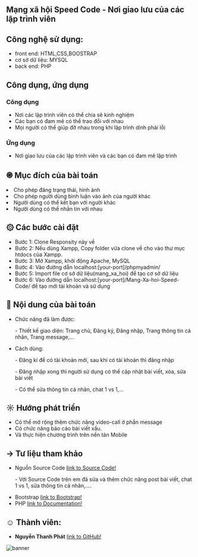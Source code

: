 <div class="Box-body px-5 pb-5">
      <article class="markdown-body entry-content container-lg" itemprop="text"><h1><a id="mxh-speedcode" class="anchor" aria-hidden="true" 
        href="#mxh-speedcode"> </a>Mạng xã hội Speed Code - Nơi giao lưu của các lập trình viên </h1>
<h2><a id="congnghesudung" class="anchor" aria-hidden="true" href="#congnghesudung"> </a>Công nghệ sử dụng: </h2>
<ul>
  <li>front end: HTML,CSS,BOOSTRAP</li>
  <li>cơ sở dữ liệu: MYSQL</li>
  <li>back end: PHP</li>
</ul>
<h2><a id="congdungungdung" class="anchor" aria-hidden="true" href="#congdungungdung"> </a> <g-emoji class="g-emoji" alias="airplane" fallback-src="https://github.githubassets.com/images/icons/emoji/unicode/2708.png"><font style="vertical-align: inherit;"><font style="vertical-align: inherit;"></font></font></g-emoji> Công dụng, ứng dụng  </h2>
<h3><a id="congdung" class="anchor" aria-hidden="true" href="#congdung"> </a> Công dụng </h3>
    <ul>
		<li>Nơi các lập trình viên có thể chia sẽ kinh nghiệm</li>
		<li>Các bạn có đam mê có thể trao đổi với nhau</li>
		<li>Mọi người có thể giúp đỡ nhau trong khi lập trình dính phải lỗi</li>
	</ul>
<h3><a id="ungdung" class="anchor" aria-hidden="true" href="#ungdung"> </a> Ứng dụng </h3>
<ul>
<li>Nơi giao lưu của các lập trình viên và các bạn có đam mê lập trình </li>
</ul>
<h2><a id="mucdich" class="anchor" aria-hidden="true" href="#mucdich"> </a><g-emoji class="g-emoji" alias="point_up" ><font style="vertical-align: inherit;"><font style="vertical-align: inherit;">֍</font></font></g-emoji> Mục đích của bài toán</h2>
<li>Cho phép đăng trạng thái, hình ảnh</li>
		<li>Cho phép người dùng bình luận vào ảnh của người khác</li>
		<li>Người dùng có thể kết bạn với người khác</li>
		<li>Người dùng có thể nhắn tin với nhau</li>

<h2><a id="caidat" class="anchor" aria-hidden="true" href="#caidat"> </a><g-emoji class="g-emoji" alias="gear" ><font style="vertical-align: inherit;">۞<font style="vertical-align: inherit;"></font></font></g-emoji> Các bước cài đặt</h2>
<ul>
<li>Bước 1: Clone Responsity này về</li>
<li>Bước 2: Nếu dùng Xampp, Copy folder vừa clone về cho vào thư mục htdocs của Xampp.</li>
<li>Bước 3: Mở Xampp, khởi động Apache, MySQL</li>
<li>Bước 4: Vào đường dẫn localhost:[your-port]/phpmyadmin/</li>
<li>Bước 5: Import file cơ sở dữ liệu(mang_xa_hoi) để tạo cơ sở dữ liệu</li>
<li>Bước 6: Vào đường dẫn localhost:[your-port]/Mang-Xa-hoi-Speed-Code/ để tạo mới tài khoản và sử dụng</li>
</ul>

<h2><a id="noidung" class="anchor" aria-hidden="true" href="#noidung"> </a><g-emoji class="g-emoji" alias="bookmark_tabs" <font style="vertical-align: inherit;"><font style="vertical-align: inherit;">📑</font></font></g-emoji> Nội dung của bài toán </h2>
<ul>
<li>Chức năng đã làm được:</li>
  <p>- Thiết kế giao diện: Trang chủ, Đăng ký, Đăng nhập, Trang thông tin cá nhân, Trang message,...</p>
<li>Cách dùng:</li>
  <p>- Đăng kí để có tài khoản mới, sau khi có tài khoản thì đăng nhập </p>
  <p>- Đăng nhập xong thì người sử dụng có thể cập nhật bài viết, xóa, sửa bài viết </p>
  <p>- Có thể sửa thông tin cá nhân, chat 1 vs 1,...</p>
</ul>
<h2><a id="phattrien" class="anchor" aria-hidden="true" href="#phattrien"> </a><g-emoji class="g-emoji" alias="computer"></g-emoji><font style="vertical-align: inherit;"><font style="vertical-align: inherit;">☼</font></font></g-emoji> Hướng phát triển</h2>
<ul>
<li>Có thể mở rộng thêm chức năng video-call ở phần message</li>
<li>Có chức năng báo cáo bài viết xấu.</li>
<li>Và thực hiện chương trình trên nền tản Mobile</li>
</ul>
<h2><a id="tailieu" class="anchor" aria-hidden="true" href="#tailieu"> </a><g-emoji class="g-emoji" alias="computer"></g-emoji><font style="vertical-align: inherit;"><font style="vertical-align: inherit;">→</font></font></g-emoji> Tư liệu tham khảo</h2>
<ul>
  <li>Nguồn Source Code <a href="https://drive.google.com/drive/folders/17h1s8fuhXTnZsAe-pqDoyfNggsdQeTaO">link to Source Code!</a></li>
  <p>- Với Source Code trên em đã sửa và thêm chức năng post bài viết, chat 1 vs 1, sửa thông tin cá nhân,.... </p>
  <li>Bootstrap <a href="https://getbootstrap.com/docs/5.0/getting-started/introduction/">link to Bootstrap!</a></li>
  <li>PHP <a href="https://www.php.net/docs.php">link to Documentation!</a></li>
</ul>
<h2><a id="thanhvien" class="anchor" aria-hidden="true" href="#thanhvien"> </a><g-emoji class="g-emoji" alias="boy">☺</g-emoji> Thành viên: </h2>
<ul>
<li><strong>Nguyễn Thanh Phát</strong> <a href="https://github.com/Nguyenthanhphat9991">link to GitHub!</a></li>
</ul>
</article>
    </div>

   ![banner](https://user-images.githubusercontent.com/56334032/98502831-a0480000-2285-11eb-9d77-c9fe30165e41.png)
